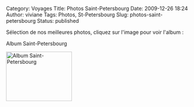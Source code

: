 Category: Voyages
Title: Photos Saint-Petersbourg
Date: 2009-12-26 18:24
Author: viviane
Tags: Photos, St-Petersbourg
Slug: photos-saint-petersbourg
Status: published

Sélection de nos meilleures photos, cliquez sur l'image pour voir l'album :

<p>Album Saint-Petersbourg</p><a href="http://www.facebook.com/album.php?aid=130804&amp;id=599044541&amp;l=5918fb1046" target="_blank"><img class=" " title="Album Saint-Petersbourg" src="http://photos-h.ak.fbcdn.net/hphotos-ak-snc3/hs185.snc3/19272_213708154541_599044541_3061029_4112551_a.jpg" alt="Album Saint-Petersbourg" width="180" height="135" /></a> 
